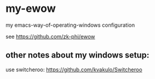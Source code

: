 # my-ewow
my emacs-way-of-operating-windows configuration

see 
https://github.com/zk-phi/ewow

## other notes about my windows setup:

use switcheroo:
https://github.com/kvakulo/Switcheroo

